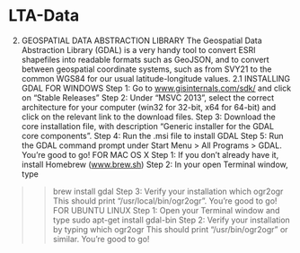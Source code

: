# LTA-Data
2. GEOSPATIAL DATA ABSTRACTION LIBRARY
The Geospatial Data Abstraction Library (GDAL) is a very handy tool to convert
ESRI shapefiles into readable formats such as GeoJSON, and to convert between
geospatial coordinate systems, such as from SVY21 to the common WGS84 for our
usual latitude-longitude values.
2.1 INSTALLING GDAL
FOR WINDOWS
Step 1: Go to www.gisinternals.com/sdk/ and click on “Stable Releases”
Step 2: Under “MSVC 2013”, select the correct architecture for your computer (win32
for 32-bit, x64 for 64-bit) and click on the relevant link to the download files.
Step 3: Download the core installation file, with description “Generic installer for the
GDAL core components”.
Step 4: Run the .msi file to install GDAL
Step 5: Run the GDAL command prompt under Start Menu > All Programs > GDAL.
You’re good to go!
FOR MAC OS X
Step 1: If you don’t already have it, install Homebrew (www.brew.sh)
Step 2: In your open Terminal window, type
>> brew install gdal
Step 3: Verify your installation
>> which ogr2ogr
This should print “/usr/local/bin/ogr2ogr”.
You’re good to go!
FOR UBUNTU LINUX
Step 1: Open your Terminal window and type
>> sudo apt-get install gdal-bin
Step 2: Verify your installation by typing
>> which ogr2ogr
This should print “/usr/bin/ogr2ogr” or similar.
You’re good to go!
